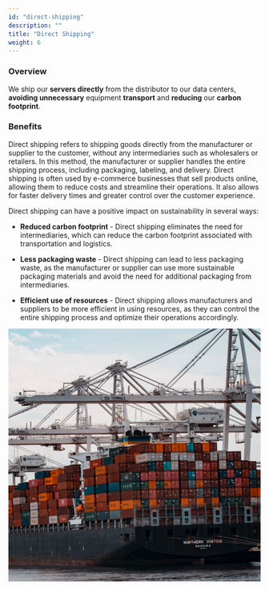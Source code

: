 ```yaml
---
id: "direct-shipping"
description: ""
title: "Direct Shipping"
weight: 6
---
```


### Overview

We ship our **servers directly** from the distributor to our data centers, **avoiding unnecessary** equipment **transport** and **reducing** our **carbon footprint**.

### Benefits

Direct shipping refers to shipping goods directly from the manufacturer or supplier to the customer, without any intermediaries such as wholesalers or retailers. In this method, the manufacturer or supplier handles the entire shipping process, including packaging, labeling, and delivery. Direct shipping is often used by e-commerce businesses that sell products online, allowing them to reduce costs and streamline their operations. It also allows for faster delivery times and greater control over the customer experience.

Direct shipping can have a positive impact on sustainability in several ways:

- **Reduced carbon footprint** - Direct shipping eliminates the need for intermediaries, which can reduce the carbon footprint associated with transportation and logistics.

- **Less packaging waste** - Direct shipping can lead to less packaging waste, as the manufacturer or supplier can use more sustainable packaging materials and avoid the need for additional packaging from intermediaries.

- **Efficient use of resources** - Direct shipping allows manufacturers and suppliers to be more efficient in using resources, as they can control the entire shipping process and optimize their operations accordingly.


![direct-shipping](direct-shipping.png)


